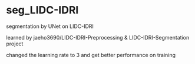 # seg_LIDC-IDRI
segmentation by UNet on LIDC-IDRI

learned by jaeho3690/LIDC-IDRI-Preprocessing & LIDC-IDRI-Segmentation project

changed the learning rate to 3 and get better performance on training
